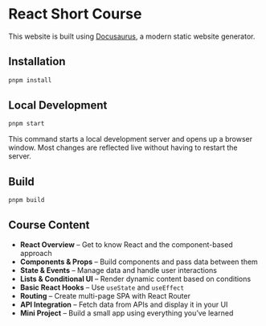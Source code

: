 # React Short Course

This website is built using [Docusaurus](https://docusaurus.io/), a modern static website generator.

## Installation

```bash
pnpm install
```

## Local Development

```bash
pnpm start
```

This command starts a local development server and opens up a browser window. Most changes are reflected live without having to restart the server.

## Build

```bash
pnpm build
```

## Course Content

- **React Overview** – Get to know React and the component-based approach  
- **Components & Props** – Build components and pass data between them  
- **State & Events** – Manage data and handle user interactions  
- **Lists & Conditional UI** – Render dynamic content based on conditions  
- **Basic React Hooks** – Use `useState` and `useEffect`  
- **Routing** – Create multi-page SPA with React Router  
- **API Integration** – Fetch data from APIs and display it in your UI  
- **Mini Project** – Build a small app using everything you’ve learned